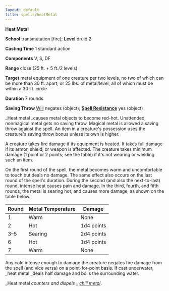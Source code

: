 ```yaml
---
layout: default
title: spells/heatMetal
---
```

 **Heat Metal**

**School** transmutation [fire]; **Level** druid 2

**Casting Time** 1 standard action

**Components** V, S, DF

**Range** close (25 ft. + 5 ft./2 levels)

**Target** metal equipment of one creature per two levels, no two of which can be more than 30 ft. apart; or 25 lbs. of metal/level, all of which must be within a 30-ft. circle

**Duration** 7 rounds

**Saving Throw** [Will](../combat#_will) negates (object); **[Spell Resistance](../glossary#_spell-resistance)** yes (object)

_Heat metal _causes metal objects to become red-hot. Unattended, nonmagical metal gets no saving throw. Magical metal is allowed a saving throw against the spell. An item in a creature's possession uses the creature's saving throw bonus unless its own is higher.

A creature takes fire damage if its equipment is heated. It takes full damage if its armor, shield, or weapon is affected. The creature takes minimum damage (1 point or 2 points; see the table) if it's not wearing or wielding such an item.

On the first round of the spell, the metal becomes warm and uncomfortable to touch but deals no damage. The same effect also occurs on the last round of the spell's duration. During the second (and also the next-to-last) round, intense heat causes pain and damage. In the third, fourth, and fifth rounds, the metal is searing hot, and causes more damage, as shown on the table below.

| Round | Metal Temperature | Damage |
| --- | --- | --- |
| 1 | Warm | None |
| 2 | Hot | 1d4 points |
| 3–5 | Searing | 2d4 points |
| 6 | Hot | 1d4 points |
| 7 | Warm | None |

Any cold intense enough to damage the creature negates fire damage from the spell (and vice versa) on a point-for-point basis. If cast underwater, _heat metal _deals half damage and boils the surrounding water.

_Heat metal _counters and dispels _ [chill metal](chillMetal#_chill-metal)_.

